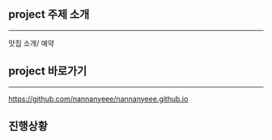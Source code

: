## project 주제 소개
---
맛집 소개/ 예약

## project 바로가기
---
https://github.com/nannanyeee/nannanyeee.github.io
## 진행상황
